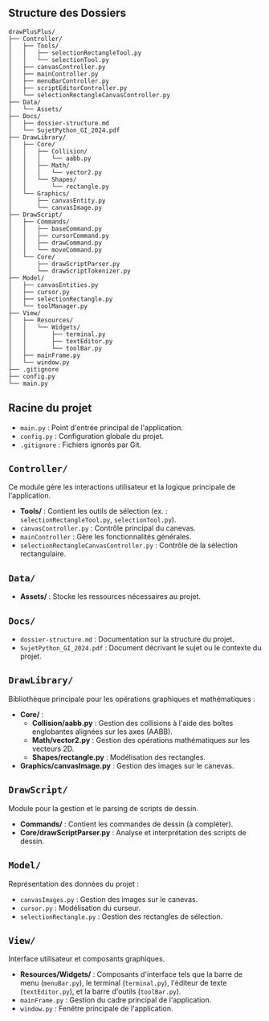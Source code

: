 ## Structure des Dossiers

```
drawPlusPlus/
├── Controller/
│   ├── Tools/
│   │   ├── selectionRectangleTool.py
│   │   └── selectionTool.py
│   ├── canvasController.py
│   ├── mainController.py
│   ├── menuBarController.py
│   ├── scriptEditorController.py
│   └── selectionRectangleCanvasController.py
├── Data/
│   └── Assets/
├── Docs/
│   ├── dossier-structure.md
│   └── SujetPython_GI_2024.pdf
├── DrawLibrary/
│   ├── Core/
│   │   ├── Collision/
│   │   │   └── aabb.py
│   │   ├── Math/
│   │   │   └── vector2.py
│   │   └── Shapes/
│   │       └── rectangle.py
│   └── Graphics/
│       ├── canvasEntity.py
│       └── canvasImage.py
├── DrawScript/
│   ├── Commands/
│   │   ├── baseCommand.py
│   │   ├── cursorCommand.py
│   │   ├── drawCommand.py
│   │   └── moveCommand.py
│   └── Core/
│       ├── drawScriptParser.py
│       └── drawScriptTokenizer.py
├── Model/
│   ├── canvasEntities.py
│   ├── cursor.py
│   ├── selectionRectangle.py
│   └── toolManager.py
├── View/
│   ├── Resources/
│   │   └── Widgets/
│   │       ├── terminal.py
│   │       ├── textEditor.py
│   │       └── toolBar.py
│   ├── mainFrame.py
│   └── window.py
├── .gitignore
├── config.py
└── main.py
```
## Racine du projet
- `main.py` : Point d'entrée principal de l'application.
- `config.py` : Configuration globale du projet.
- `.gitignore` : Fichiers ignorés par Git.

## `Controller/`
Ce module gère les interactions utilisateur et la logique principale de l'application.
- **Tools/** : Contient les outils de sélection (ex. : `selectionRectangleTool.py`, `selectionTool.py`).
- `canvasController.py` : Contrôle principal du canevas.
- `mainController` : Gère les fonctionnalités générales.
- `selectionRectangleCanvasController.py` : Contrôle de la sélection rectangulaire.

## `Data/`
- **Assets/** : Stocke les ressources nécessaires au projet.

## `Docs/`
- `dossier-structure.md` : Documentation sur la structure du projet.
- `SujetPython_GI_2024.pdf` : Document décrivant le sujet ou le contexte du projet.

## `DrawLibrary/`
Bibliothèque principale pour les opérations graphiques et mathématiques :
- **Core/** :
  - **Collision/aabb.py** : Gestion des collisions à l'aide des boîtes englobantes alignées sur les axes (AABB).
  - **Math/vector2.py** : Gestion des opérations mathématiques sur les vecteurs 2D.
  - **Shapes/rectangle.py** : Modélisation des rectangles.
- **Graphics/canvasImage.py** : Gestion des images sur le canevas.

## `DrawScript/`
Module pour la gestion et le parsing de scripts de dessin.
- **Commands/** : Contient les commandes de dessin (à compléter).
- **Core/drawScriptParser.py** : Analyse et interprétation des scripts de dessin.

## `Model/`
Représentation des données du projet :
- `canvasImages.py` : Gestion des images sur le canevas.
- `cursor.py` : Modélisation du curseur.
- `selectionRectangle.py` : Gestion des rectangles de sélection.

## `View/`
Interface utilisateur et composants graphiques.
- **Resources/Widgets/** : Composants d'interface tels que la barre de menu (`menuBar.py`), le terminal (`terminal.py`), l'éditeur de texte (`textEditor.py`), et la barre d'outils (`toolBar.py`).
- `mainFrame.py` : Gestion du cadre principal de l'application.
- `window.py` : Fenêtre principale de l'application.
